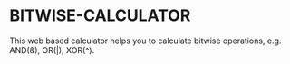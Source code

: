 # BITWISE-CALCULATOR
This web based calculator helps you to calculate bitwise operations, e.g. AND(&amp;), OR(|), XOR(^).
